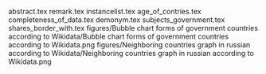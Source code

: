 abstract.tex
remark.tex
instancelist.tex
age_of_contries.tex
completeness_of_data.tex
demonym.tex
subjects_government.tex
shares_border_with.tex
figures/Bubble chart forms of government countries according to Wikidata/Bubble chart forms of government countries according to Wikidata.png
figures/Neighboring countries graph in russian according to Wikidata/Neighboring countries graph in russian according to Wikidata.png
